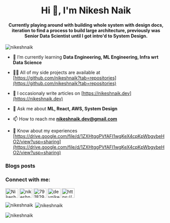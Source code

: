 <h1 align="center">Hi 👋, I'm Nikesh Naik</h1>
<h4 align="center">Currently playing around with building whole system with design docs, iteration to find a process to build large architecture, previously was Senior Data Scientist until I got intro'd to System Design. </h4>

<p align="left"> <img src="https://komarev.com/ghpvc/?username=nikeshnaik&label=Profile%20views&color=0e75b6&style=flat" alt="nikeshnaik" /> </p>


- 🌱 I’m currently learning **Data Engineering, ML Engineering, Infra wrt Data Science**

- 👨‍💻 All of my side projects are available at [https://github.com/nikeshnaik?tab=repositories](https://github.com/nikeshnaik?tab=repositories)

- 📝 I occasionaly write articles on [https://nikeshnaik.dev](https://nikeshnaik.dev)

- 💬 Ask me about **ML, React, AWS, System Design**

- 📫 How to reach me **nikeshnaik.dev@gmail.com**

- 📄 Know about my experiences [https://drive.google.com/file/d/1ZXHtggPVfAFI1wgKeX4cpKpWbgybeHO2/view?usp=sharing](https://drive.google.com/file/d/1ZXHtggPVfAFI1wgKeX4cpKpWbgybeHO2/view?usp=sharing)

### Blogs posts
<!-- BLOG-POST-LIST:START -->
<!-- BLOG-POST-LIST:END -->

<h3 align="left">Connect with me:</h3>
<p align="left">
<a href="https://twitter.com/NikeshNaik_" target="blank"><img align="center" src="https://raw.githubusercontent.com/rahuldkjain/github-profile-readme-generator/master/src/images/icons/Social/twitter.svg" alt="NikeshNaik_" height="30" width="40" /></a>
<a href="https://linkedin.com/in/nikeshnaik" target="blank"><img align="center" src="https://raw.githubusercontent.com/rahuldkjain/github-profile-readme-generator/master/src/images/icons/Social/linked-in-alt.svg" alt="nikeshnaik" height="30" width="40" /></a>
<a href="https://stackoverflow.com/users/7918293" target="blank"><img align="center" src="https://raw.githubusercontent.com/rahuldkjain/github-profile-readme-generator/master/src/images/icons/Social/stack-overflow.svg" alt="7918293" height="30" width="40" /></a>
<a href="https://hashnode.com/@devnikesh01" target="blank"><img align="center" src="https://raw.githubusercontent.com/rahuldkjain/github-profile-readme-generator/master/src/images/icons/Social/hashnode.svg" alt="devnikesh01" height="30" width="40" /></a>
<a href="/https://nikeshnaik.dev/rss.xml" target="blank"><img align="center" src="https://raw.githubusercontent.com/rahuldkjain/github-profile-readme-generator/master/src/images/icons/Social/rss.svg" alt="https://nikeshnaik.dev/rss.xml" height="30" width="40" /></a>
</p>


<p><img align="left" src="https://github-readme-stats.vercel.app/api/top-langs?username=nikeshnaik&show_icons=true&locale=en&layout=compact" alt="nikeshnaik" /></p>

<p>&nbsp;<img align="center" src="https://github-readme-stats.vercel.app/api?username=nikeshnaik&show_icons=true&locale=en" alt="nikeshnaik" /></p>

<p><img align="center" src="https://github-readme-streak-stats.herokuapp.com/?user=nikeshnaik&" alt="nikeshnaik" /></p>

